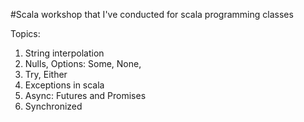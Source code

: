 #Scala workshop that I've conducted for scala programming classes

Topics:
1. String interpolation
2. Nulls, Options: Some, None,
3. Try, Either
4. Exceptions in scala
5. Async: Futures and Promises
6. Synchronized

